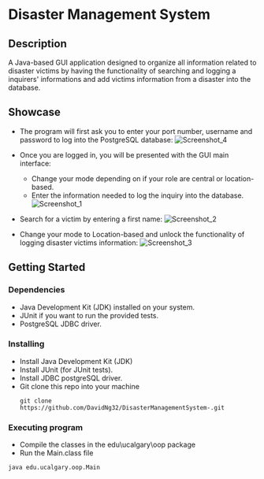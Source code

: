 # Disaster Management System

## Description

A Java-based GUI application designed to organize all information related to disaster victims by having the functionality of searching and logging a inquirers' informations and add victims information from a disaster into the database.

## Showcase
* The program will first ask you to enter your port number, username and password to log into the PostgreSQL database:
  ![Screenshot_4](https://github.com/user-attachments/assets/4d31b5d2-ef6d-4ceb-924a-3278967f10f0)

* Once you are logged in, you will be presented with the GUI main interface:
  * Change your mode depending on if your role are central or location-based.
  * Enter the information needed to log the inquiry into the database.
  ![Screenshot_1](https://github.com/user-attachments/assets/0626ac87-b6f8-492c-acb2-04cff78cc944)

* Search for a victim by entering a first name:
  ![Screenshot_2](https://github.com/user-attachments/assets/c8c656f0-b845-46b5-9679-9d992890a758)

* Change your mode to Location-based and unlock the functionality of logging disaster victims information:
  ![Screenshot_3](https://github.com/user-attachments/assets/3e7cb31c-9094-4ab1-a6ae-3cc94d17fa4c)

## Getting Started

### Dependencies
* Java Development Kit (JDK) installed on your system.
* JUnit if you want to run the provided tests.
* PostgreSQL JDBC driver.

### Installing
* Install Java Development Kit (JDK)
* Install JUnit (for JUnit tests).
* Install JDBC postgreSQL driver.
* Git clone this repo into your machine
  ```
  git clone https://github.com/DavidNg32/DisasterManagementSystem-.git
  ```
### Executing program
* Compile the classes in the edu\ucalgary\oop package
* Run the Main.class file
```
java edu.ucalgary.oop.Main
```
